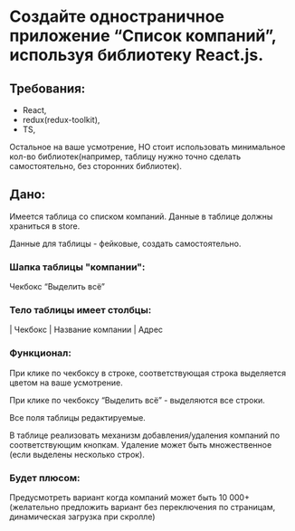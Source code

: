 # Создайте одностраничное приложение “Список компаний”, используя библиотеку React.js.

## Требования:

- React,
- redux(redux-toolkit), 
- TS, 

Остальное на ваше усмотрение, НО стоит использовать минимальное кол-во библиотек(например, таблицу нужно точно сделать самостоятельно, без сторонних библиотек).

## Дано: 

Имеется таблица со списком компаний. Данные в таблице должны храниться в store.
  
Данные для таблицы - фейковые, создать самостоятельно.
  
### Шапка таблицы "компании": 
Чекбокс “Выделить всё” 
### Тело таблицы имеет столбцы: 
| Чекбокс | Название компании | Адрес  

### Функционал:
При клике по чекбоксу в строке, соответствующая строка выделяется цветом на ваше усмотрение. 

При клике по чекбоксу “Выделить всё” - выделяются все строки.  

Все поля таблицы редактируемые.  

В таблице реализовать механизм добавления/удаления компаний по соответствующим кнопкам. Удаление может быть множественное (если выделены несколько строк).  

### Будет плюсом: 
Предусмотреть вариант когда компаний может быть 10 000+(желательно предложить вариант без переключения по страницам, динамическая загрузка при скролле)  
